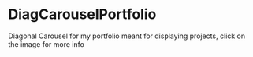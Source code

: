 # DiagCarouselPortfolio
Diagonal Carousel for my portfolio meant for displaying projects, click on the image for more info
